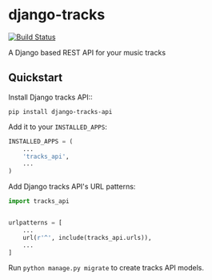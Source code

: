 # django-tracks

[![Build Status](https://travis-ci.com/ifischer/django-tracks-api.svg?branch=master)](https://travis-ci.com/ifischer/django-tracks-api)

A Django based REST API for your music tracks

Quickstart
----------

Install Django tracks API::

```shell script
pip install django-tracks-api
```

Add it to your `INSTALLED_APPS`:

```python
INSTALLED_APPS = (
    ...
    'tracks_api',
    ...
)
```

Add Django tracks API's URL patterns:

```python
import tracks_api


urlpatterns = [
    ...
    url(r'^', include(tracks_api.urls)),
    ...
]
```
Run `python manage.py migrate` to create tracks API models.

